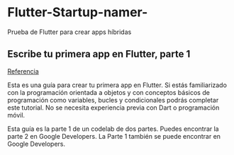 ﻿# Flutter-Startup-namer-
Prueba de Flutter para crear apps híbridas

## Escribe tu primera app en Flutter, parte 1

[Referencia](https://flutter-es.io/docs/get-started/codelab)

Esta es una guía para crear tu primera app en Flutter. Si estás familiarizado con la programación orientada a objetos y con conceptos básicos de programación como variables, bucles y condicionales podrás completar este tutorial. No se necesita experiencia previa con Dart o programación móvil.

Esta guía es la parte 1 de un codelab de dos partes. Puedes encontrar la parte 2 en Google Developers. La Parte 1 también se puede encontrar en Google Developers.
